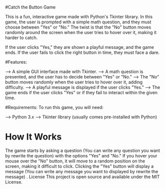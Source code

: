 #Catch the Button Game

This is a fun, interactive game made with Python's Tkinter library. In this game, the user is prompted with a simple math question, and they must choose between "Yes" or "No." The twist is that the "No" button moves randomly around the screen when the user tries to hover over it, making it harder to catch.

If the user clicks "Yes," they are shown a playful message, and the game ends. If the user fails to click the right button in time, they must face a dare.

#Features:

--> A simple GUI interface made with Tkinter.
--> A math question is presented, and the user has to decide between "Yes" or "No."
--> The "No" button moves randomly when the user tries to hover over it, adding difficulty.
--> A playful message is displayed if the user clicks "Yes."
--> The game ends if the user clicks "Yes" or if they fail to interact within the given time.

#Requirements:
To run this game, you will need:

--> Python 3.x
--> Tkinter library (usually comes pre-installed with Python)

# How It Works
The game starts by asking a question (You can write any question you want by rewrite the question) with the options "Yes" and "No."
If you hover your mouse over the "No" button, it will move to a random position on the screen, making it difficult to click.
Clicking the "Yes" button will display a message (You can write any message you want to displayed by rewrite the message) .
License
This project is open source and available under the MIT License.

